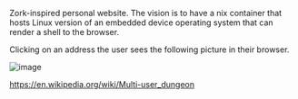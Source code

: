 Zork-inspired personal website. 
The vision is to have a nix container that hosts Linux version of an embedded device operating system that can render a shell to the browser. 

Clicking on an address the user sees the following picture in their browser. 

![image](https://github.com/aleeusgr/homestead/assets/36756030/f070327b-6f69-4c72-97e4-f9b42a5c529d)


https://en.wikipedia.org/wiki/Multi-user_dungeon
